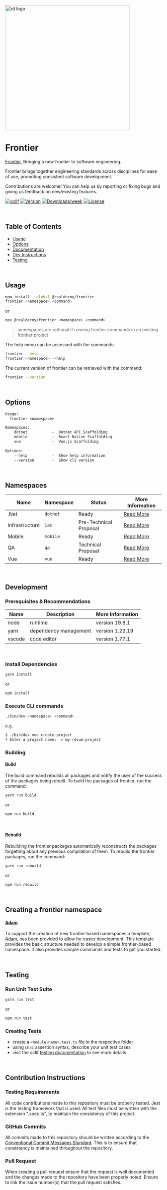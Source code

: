 <p align="left">
  <br/>
  <a href="https://www.realdecoy.com/jamaica/" title="REALDECOY">
    <img width=400px src="https://www.realdecoy.com/wp-content/uploads/2019/02/Realdecoy-logo-transparent.png" alt="rd logo">
  </a>
</p>

# Frontier  

[Frontier](https://github.com/realdecoy/frontier),  Bringing a new frontier to software engineering. 

Frontier brings together engineering standards across disciplines for ease of use, promoting consistent software development.<br />
 

Contributions are welcome! You can help us by reporting or fixing bugs and giving us feedback on new/existing features.


[![oclif](https://img.shields.io/badge/cli-oclif-brightgreen.svg)](https://oclif.io)
[![Version](https://img.shields.io/npm/v/@realdecoy/frontier.svg)](https://npmjs.org/package/@realdecoy/frontier)
[![Downloads/week](https://img.shields.io/npm/dw/@realdecoy/frontier.svg)](https://npmjs.org/package/@realdecoy/frontier)
[![License](https://img.shields.io/npm/l/@realdecoy/frontier.svg)](https://github.com/realdecoy/@realdecoy/frontier/blob/main/package.json)

&nbsp;
&nbsp;
&nbsp;
<!-- custom-toc -->
## Table of Contents

* [Usage](#usage)
* [Options](#options)
* [Documentation](http://frontier.realdecoy.com/)
* [Dev Instructions](#development)
* [Testing](#testing)
<!-- custom-tocstop -->

&nbsp;
&nbsp;
&nbsp;

## Usage
<!-- custom-usage -->

```bash
npm install --global @realdecoy/frontier
frontier <namespace> <command>
```
or
```bash
npx @realdecoy/frontier <namespace> <command>
```
> namespaces are optional if running frontier commands in an existing frontier project

The help menu can be accessed with the commands:

```bash
frontier --help
frontier <namespace> --help
```
The current version of frontier can be retrieved with the command:

```bash
frontier --version
```
<!-- custom-usagestop -->

&nbsp;
&nbsp;
&nbsp;

## Options
```txt
Usage:
  frontier <namespace>

Namespaces:
    dotnet           -  Dotnet API Scaffolding
    mobile           -  React Native Scaffolding
    vue              -  Vue.js Scaffolding
  
Options:
    --help           -  Show help information
    --version        -  Show cli version
```


&nbsp;
&nbsp;
&nbsp;

## Namespaces

| Name | Namespace | Status | More Information
| --- | --- | --- | --- |
| .Net       | `dotnet` | Ready | [ Read More ](https://github.com/realdecoy/frontier/tree/development/src/commands/dotnet) |
| Infrastructure | `iac`| Pre-Technical Proposal | [ Read More ](https://github.com/realdecoy/frontier) |
| Mobile     | `mobile` | Ready    | [ Read More ](https://github.com/realdecoy/frontier/tree/development/src/commands/mobile) |
| QA         | `qa` | Technical Proposal    | [ Read More ](https://github.com/realdecoy/frontier) |
| Vue        | `vue` | Ready                 | [ Read More ](https://github.com/realdecoy/frontier/tree/development/src/commands/vue) |

&nbsp;
&nbsp;
&nbsp;

## Development

### Prerequisites & Recommendations

| Name | Description | More Information
| ---- | ----------- | --------------- |
| node | runtime     | version 19.8.1  |
| yarn | dependency management | version 1.22.19  |
| vscode | code editor | version 1.77.1  |

&nbsp;
&nbsp;
&nbsp;

### Install Dependencies
```bash
yarn install
```
or
```bash
npm install
```

### Execute CLI commands
```bash
./bin/dev <namespace> <command>
```
e.g.
```bash
$ ./bin/dev vue create-project
? Enter a project name:  » my-rdvue-project
```
### Building

#### Build
The build command rebuilds all packages and notify the user of the success of the packages being rebuilt.
To build the packages of frontier, run the command:

```bash
yarn run build
```
or 
```bash
npm run build
```

&nbsp; &nbsp; &nbsp;


#### Rebuild
Rebuilding the frontier packages automatically reconstructs the packages forgetting about any previous compilation of them.
To rebuild the frontier packages, run the command:

```bash
yarn run rebuild
```
or 
```bash
npm run rebuild
```

&nbsp; &nbsp; &nbsp;

## Creating a frontier namespace
#### [Adam](https://github.com/realdecoy/frontier/tree/development/commands/adam)
To support the creation of new frontier-based namespaces a template, [Adam](https://github.com/realdecoy/frontier/tree/development/src/commands/adam), has been provided to allow for easier development. This template provides the basic structure needed to develop a simple frontier-based namespace. It also provides sample commands and tests to get you started. 

&nbsp; &nbsp; &nbsp;

## Testing

### Run Unit Test Suite
```bash
yarn run test
```
or
```bash
npm run test
```

### Creating Tests
- create a ```<module-name>.test.ts``` file in the respective folder
- using ```chai``` assertion syntax, describe your unit test cases
- visit the oclif [testing documentation](https://oclif.io/docs/testing) to see more details

&nbsp; &nbsp; &nbsp;

## Contribution Instructions 
### Testing Requirements
All code contributions made to this repository must be properly tested. Jest is the testing framework that is used. All test files must be written with the extension ".spec.ts", to maintain the consistency of this project.

### GitHub Commits 
All commits made to this repository should be written according to the [Conventional Commit Messages Standard](https://gist.github.com/qoomon/5dfcdf8eec66a051ecd85625518cfd13). This is to ensure that consistency is maintained throughout the repository. 

### Pull Request
When creating a pull request ensure that the request is well documented and the changes made to the repository have been properly noted. Ensure to link the issue number(s) that the pull request satisfies.
